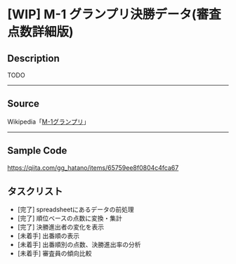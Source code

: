 # [WIP] M-1 グランプリ決勝データ(審査点数詳細版)

## Description
TODO

---
## Source
Wikipedia「[M-1グランプリ](https://ja.wikipedia.org/wiki/M-1%E3%82%B0%E3%83%A9%E3%83%B3%E3%83%97%E3%83%AA)」

---

## Sample Code

https://qiita.com/gg_hatano/items/65759ee8f0804c4fca67

## タスクリスト
- [完了] spreadsheetにあるデータの前処理
- [完了] 順位ベースの点数に変換・集計
- [完了] 決勝進出者の変化を表示
- [未着手] 出番順の表示
- [未着手] 出番順別の点数、決勝進出率の分析
- [未着手] 審査員の傾向比較
